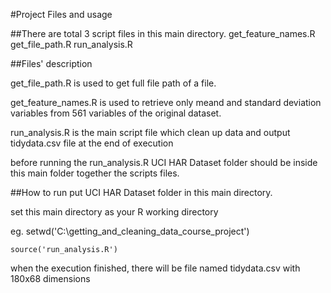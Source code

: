 #Project Files and usage

##There are total 3 script files in this main directory.
get_feature_names.R
get_file_path.R
run_analysis.R


##Files' description

get_file_path.R is used to get full file path of a file.

get_feature_names.R is used to retrieve only meand and standard deviation variables from 561 variables of the original dataset.

run_analysis.R is the main script file which clean up data and output tidydata.csv file at the end of execution

before running the run_analysis.R UCI HAR Dataset folder should be inside this main folder together the scripts files.



##How to run 
put UCI HAR Dataset folder in this main directory.

set this main directory as your R working directory

eg. setwd('C:\\getting_and_cleaning_data_course_project')

    source('run_analysis.R')

when the execution finished, there will be file named tidydata.csv with  180x68 dimensions
